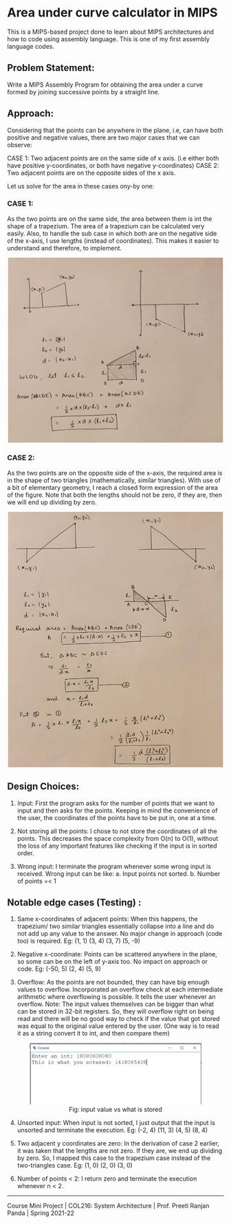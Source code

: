 # Area under curve calculator in MIPS

This is a MIPS-based project done to learn about MIPS architectures and how to code using assembly language. This is one of my first assembly language codes.

## Problem Statement:

Write a MIPS Assembly Program for obtaining the area under a curve formed by joining successive points by a straight line.

## Approach:

Considering that the points can be anywhere in the plane, i.e, can have both positive and negative values, there are two major cases that we can observe:

CASE 1: Two adjacent points are on the same side of x axis. (i.e either both have positive y-coordinates, or both have negative y-coordinates)
CASE 2: Two adjacent points are on the opposite sides of the x axis.

Let us solve for the area in these cases ony-by one:
### CASE 1:
As the two points are on the same side, the area between them is int the shape of a trapezium. The area of a trapezium can be calculated very easily. Also, to handle the sub case in which both are on the negative side of the x-axis, I use lengths (instead of coordinates). This makes it easier to understand and therefore, to implement.

<p align="center">
  <img src="img/case1.png" width="500"/><br>
</p>

### CASE 2:
As the two points are on the opposite side of the x-axis, the required area is in the shape of two triangles (mathematically, similar triangles). With use of a bit of elementary geometry, I reach a closed form expression of the area of the figure.
Note that both the lengths should not be zero, if they are, then we will end up dividing by zero.

<p align="center">
  <img src="img/case2.png" width="500"/><br>
</p>

## Design Choices:

1. Input: First the program asks for the number of points that we want to input and then asks for the points. Keeping in mind the convenience of the user, the coordinates of the points have to be put in, one at a time.

2. Not storing all the points: I chose to not store the coordinates of all the points. This decreases the space complexity from O(n) to O(1), without the loss of any important features like checking if the input is in sorted order.

3. Wrong input: I terminate the program whenever some wrong input is received. Wrong input can be like:
a. Input points not sorted.
b. Number of points =< 1


## Notable edge cases (Testing) :

1. Same x-coordinates of adjacent points: When this happens, the trapezium/ two similar triangles essentially collapse into a line and do not add up any value to the answer. No major change in approach (code too) is required. Eg: (1, 1) (3, 4) (3, 7) (5, -9)

2. Negative x-coordinate: Points can be scattered anywhere in the plane, so some can be on the left of y-axis too. No impact on approach or code. Eg: (-50, 5) (2, 4) (5, 9)

3. Overflow: As the points are not bounded, they can have big enough values to overflow. Incorporated an overflow check at each intermediate arithmetic where
overflowing is possible. It tells the user whenever an overflow.
Note: The input values themselves can be bigger than what can be stored in 32-bit registers. So, they will overflow right on being read and there will be no good way to check if the value that got stored was equal to the original value entered by the
user. (One way is to read it as a string convert it to int, and then compare them)

<p align="center">
  <img src="img/overflow.png" width="400"/><br>
  Fig: input value vs what is stored
</p>

4. Unsorted input: When input is not sorted, I just output that the input is unsorted and terminate the execution. Eg: (-2, 4) (11, 3) (4, 5) (8, 4)

5. Two adjacent y coordinates are zero: In the derivation of case 2 earlier, it was taken that the lengths are not zero. If they are, we end up dividing by zero. So, I mapped this case to the trapezium case instead of the two-triangles case. Eg: (1, 0) (2, 0) (3, 0)

6. Number of points < 2: I return zero and terminate the execution whenever n < 2.

___
Course Mini Project | COL216: System Architecture | Prof. Preeti Ranjan Panda | Spring 2021-22
